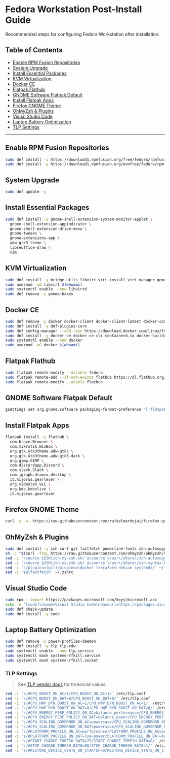 # Fedora Workstation Post-Install Guide

Recommended steps for configuring Fedora Workstation after installation.

## Table of Contents

- [Enable RPM Fusion Repositories](#enable-rpm-fusion-repositories)
- [System Upgrade](#system-upgrade)
- [Install Essential Packages](#install-essential-packages)
- [KVM Virtualization](#kvm-virtualization)
- [Docker CE](#docker-ce)
- [Flatpak Flathub](#flatpak-flathub)
- [GNOME Software Flatpak Default](#gnome-software-flatpak-default)
- [Install Flatpak Apps](#install-flatpak-apps)
- [Firefox GNOME Theme](#firefox-gnome-theme)
- [OhMyZsh & Plugins](#ohmyzsh--plugins)
- [Visual Studio Code](#visual-studio-code)
- [Laptop Battery Optimization](#laptop-battery-optimization)
- [TLP Settings](#tlp-settings)

---

## Enable RPM Fusion Repositories

```bash
sudo dnf install -y https://download1.rpmfusion.org/free/fedora/rpmfusion-free-release-$(rpm -E %fedora).noarch.rpm
sudo dnf install -y https://download1.rpmfusion.org/nonfree/fedora/rpmfusion-nonfree-release-$(rpm -E %fedora).noarch.rpm
```

## System Upgrade

```bash
sudo dnf update -y
```

## Install Essential Packages

```bash
sudo dnf install -y gnome-shell-extension-system-monitor-applet \
  gnome-shell-extension-appindicator \
  gnome-shell-extension-drive-menu \
  gnome-tweaks \
  gnome-extensions-app \
  adw-gtk3-theme \
  libreoffice-draw \
  vim
```

## KVM Virtualization

```bash
sudo dnf install -y bridge-utils libvirt virt-install virt-manager qemu-kvm
sudo usermod -aG libvirt $(whoami)
sudo systemctl enable --now libvirtd
sudo dnf remove -y gnome-boxes
```

## Docker CE

```bash
sudo dnf remove -y docker docker-client docker-client-latest docker-common docker-latest docker-latest-logrotate docker-logrotate docker-selinux docker-engine-selinux docker-engine
sudo dnf install -y dnf-plugins-core
sudo dnf config-manager --add-repo https://download.docker.com/linux/fedora/docker-ce.repo
sudo dnf install -y docker-ce docker-ce-cli containerd.io docker-buildx-plugin docker-compose-plugin
sudo systemctl enable --now docker
sudo usermod -aG docker $(whoami)
```

## Flatpak Flathub

```bash
sudo flatpak remote-modify --disable fedora
sudo flatpak remote-add --if-not-exists flathub https://dl.flathub.org/repo/flathub.flatpakrepo
sudo flatpak remote-modify --enable flathub
```

## GNOME Software Flatpak Default

```bash
gsettings set org.gnome.software packaging-format-preference "['flatpak', 'rpm']"
```

## Install Flatpak Apps

```bash
flatpak install -y flathub \
  com.brave.Browser \
  com.mikrotik.WinBox \
  org.gtk.Gtk3theme.adw-gtk3 \
  org.gtk.Gtk3theme.adw-gtk3-dark \
  org.gimp.GIMP \
  com.discordapp.Discord \
  com.slack.Slack \
  com.jgraph.drawio.desktop \
  it.mijorus.gearlever \
  org.videolan.VLC \
  org.kde.kdenlive \
  it.mijorus.gearlever
```

## Firefox GNOME Theme

```bash
curl -s -o- https://raw.githubusercontent.com/rafaelmardojai/firefox-gnome-theme/master/scripts/install-by-curl.sh | bash
```

## OhMyZsh & Plugins

```bash
sudo dnf install -y zsh curl git fastfetch powerline-fonts zsh-autosuggestions zsh-syntax-highlighting
sh -c "$(curl -fsSL https://raw.githubusercontent.com/ohmyzsh/ohmyzsh/master/tools/install.sh)"
sed -i '/source $ZSH\/oh-my-zsh.sh/ a\source \/usr\/share\/zsh-autosuggestions\/zsh-autosuggestions.zsh' ~/.zshrc
sed -i '/source $ZSH\/oh-my-zsh.sh/ a\source \/usr\/share\/zsh-syntax-highlighting\/zsh-syntax-highlighting.zsh' ~/.zshrc
sed -i 's/plugins=(git)/plugins=(docker terraform debian systemd)/' ~/.zshrc
sed -i '$a\fastfetch' ~/.zshrc
```

## Visual Studio Code

```bash
sudo rpm --import https://packages.microsoft.com/keys/microsoft.asc
echo -e "[code]\nname=Visual Studio Code\nbaseurl=https://packages.microsoft.com/yumrepos/vscode\nenabled=1\ngpgcheck=1\ngpgkey=https://packages.microsoft.com/keys/microsoft.asc" | sudo tee /etc/yum.repos.d/vscode.repo > /dev/null
sudo dnf check-update
sudo dnf install -y code
```

## Laptop Battery Optimization

```bash
sudo dnf remove -y power-profiles-daemon
sudo dnf install -y tlp tlp-rdw
sudo systemctl enable --now tlp.service
sudo systemctl mask systemd-rfkill.service
sudo systemctl mask systemd-rfkill.socket
```

### TLP Settings

> See [TLP vendor docs](https://linrunner.de/tlp/settings/bc-vendors.html) for threshold values.

```bash
sed -i 's/#CPU_BOOST_ON_AC=1/CPU_BOOST_ON_AC=1/' /etc/tlp.conf
sed -i 's/#CPU_BOOST_ON_BAT=0/CPU_BOOST_ON_BAT=0/' /etc/tlp.conf
sed -i 's/#CPU_HWP_DYN_BOOST_ON_AC=1/CPU_HWP_DYN_BOOST_ON_AC=1/' /etc/tlp.conf
sed -i 's/#CPU_HWP_DYN_BOOST_ON_BAT=0/CPU_HWP_DYN_BOOST_ON_BAT=0/' /etc/tlp.conf
sed -i 's/#CPU_ENERGY_PERF_POLICY_ON_AC=balance_performance/CPU_ENERGY_PERF_POLICY_ON_AC=performance/' /etc/tlp.conf
sed -i 's/#CPU_ENERGY_PERF_POLICY_ON_BAT=balance_power/CPU_ENERGY_PERF_POLICY_ON_BAT=balance_power/' /etc/tlp.conf
sed -i 's/#CPU_SCALING_GOVERNOR_ON_AC=powersave/CPU_SCALING_GOVERNOR_ON_AC=performance/' /etc/tlp.conf
sed -i 's/#CPU_SCALING_GOVERNOR_ON_BAT=powersave/CPU_SCALING_GOVERNOR_ON_BAT=powersave/' /etc/tlp.conf
sed -i 's/#PLATFORM_PROFILE_ON_AC=performance/PLATFORM_PROFILE_ON_AC=performance/' /etc/tlp.conf
sed -i 's/#PLATFORM_PROFILE_ON_BAT=low-power/PLATFORM_PROFILE_ON_BAT=balanced/' /etc/tlp.conf
sed -i 's/#START_CHARGE_THRESH_BAT0=75/START_CHARGE_THRESH_BAT0=0/' /etc/tlp.conf
sed -i 's/#STOP_CHARGE_THRESH_BAT0=80/STOP_CHARGE_THRESH_BAT0=1/' /etc/tlp.conf
sed -i 's/#RESTORE_DEVICE_STATE_ON_STARTUP=0/RESTORE_DEVICE_STATE_ON_STARTUP=1/' /etc/tlp.conf
```